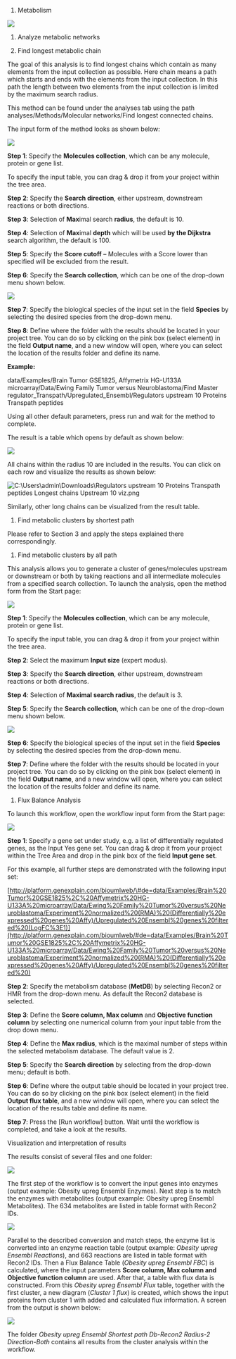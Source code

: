 1.  Metabolism

![](media/0fb63da1494f75eac021f7632690e129.png)

1.  Analyze metabolic networks

2.  Find longest metabolic chain

The goal of this analysis is to find longest chains which contain as many
elements from the input collection as possible. Here chain means a path which
starts and ends with the elements from the input collection. In this path the
length between two elements from the input collection is limited by the maximum
search radius. 

This method can be found under the analyses tab using the path
analyses/Methods/Molecular networks/Find longest connected chains.

The input form of the method looks as shown below:

![](media/6aac32763dcb85c70f7dba419b58a34c.png)

**Step 1**: Specify the **Molecules collection**, which can be any molecule,
protein or gene list.

To specify the input table, you can drag & drop it from your project within the
tree area.

**Step 2**: Specify the **Search direction**, either upstream, downstream
reactions or both directions.

**Step 3**: Selection of **Max**imal search **radius**, the default is 10.

**Step 4**: Selection of **Max**imal **depth** which will be used **by the
Dijkstra** search algorithm, the default is 100.

**Step 5**: Specify the **Score cutoff** – Molecules with a Score lower than
specified will be excluded from the result.

**Step 6**: Specify the **Search collection**, which can be one of the drop-down
menu shown below.

![](media/b350bec02cf321b9025188e61b5ca6f3.png)

**Step 7**: Specify the biological species of the input set in the field
**Species** by selecting the desired species from the drop-down menu.

**Step 8**: Define where the folder with the results should be located in your
project tree. You can do so by clicking on the pink box (select element) in the
field **Output name**, and a new window will open, where you can select the
location of the results folder and define its name.

**Example:**

data/Examples/Brain Tumor GSE1825, Affymetrix HG-U133A microarray/Data/Ewing
Family Tumor versus Neuroblastoma/Find Master
regulator_Transpath/Upregulated_Ensembl/Regulators upstream 10 Proteins
Transpath peptides

Using all other default parameters, press run and wait for the method to
complete.

The result is a table which opens by default as shown below:

![](media/d6ec5e65c439a272a912d51abf738531.png)

All chains within the radius 10 are included in the results. You can click on
each row and visualize the results as shown below:

![C:\\Users\\admin\\Downloads\\Regulators upstream 10 Proteins Transpath peptides Longest chains Upstream 10 viz.png](media/b464e0cd8cec1a75faa78ecec8bb5c98.png)

Similarly, other long chains can be visualized from the result table.

1.  Find metabolic clusters by shortest path

Please refer to Section 3 and apply the steps explained there correspondingly.

1.  Find metabolic clusters by all path

This analysis allows you to generate a cluster of genes/molecules upstream or
downstream or both by taking reactions and all intermediate molecules from a
specified search collection. To launch the analysis, open the method form from
the Start page:

![](media/8625f7ed75f09e0432ac57eace3d2712.png)

**Step 1**: Specify the **Molecules collection**, which can be any molecule,
protein or gene list.

To specify the input table, you can drag & drop it from your project within the
tree area.

**Step 2**: Select the maximum **Input size** (expert modus).

**Step 3**: Specify the **Search direction**, either upstream, downstream
reactions or both directions.

**Step 4**: Selection of **Maximal search radius**, the default is 3.

**Step 5**: Specify the **Search collection**, which can be one of the drop-down
menu shown below.

![](media/229d3e222a23fb1fb2bc03f14445bd2d.png)

**Step 6**: Specify the biological species of the input set in the field
**Species** by selecting the desired species from the drop-down menu.

**Step 7**: Define where the folder with the results should be located in your
project tree. You can do so by clicking on the pink box (select element) in the
field **Output name**, and a new window will open, where you can select the
location of the results folder and define its name.

1.  Flux Balance Analysis

To launch this workflow, open the workflow input form from the Start page:

![](media/7e8f6395e0261e272402801af1f2e310.png)

**Step 1**: Specify a gene set under study, e.g. a list of differentially
regulated genes, as the Input Yes gene set. You can drag & drop it from your
project within the Tree Area and drop in the pink box of the field **Input gene
set**.

For this example, all further steps are demonstrated with the following input
set:

[http://platform.genexplain.com/bioumlweb/\#de=data/Examples/Brain%20Tumor%20GSE1825%2C%20Affymetrix%20HG-U133A%20microarray/Data/Ewing%20Family%20Tumor%20versus%20Neuroblastoma/Experiment%20normalized%20(RMA)%20(Differentially%20expressed%20genes%20Affy)/Upregulated%20Ensembl%20genes%20filtered%20(LogFC%3E1)](http://platform.genexplain.com/bioumlweb/#de=data/Examples/Brain%20Tumor%20GSE1825%2C%20Affymetrix%20HG-U133A%20microarray/Data/Ewing%20Family%20Tumor%20versus%20Neuroblastoma/Experiment%20normalized%20(RMA)%20(Differentially%20expressed%20genes%20Affy)/Upregulated%20Ensembl%20genes%20filtered%20)

**Step 2**: Specify the metabolism database (**MetDB**) by selecting Recon2 or
HMR from the drop-down menu. As default the Recon2 database is selected.

**Step 3**: Define the **Score column, Max column** and **Objective function
column** by selecting one numerical column from your input table from the drop
down menu.

**Step 4**: Define the **Max radius**, which is the maximal number of steps
within the selected metabolism database. The default value is 2.

**Step 5**: Specify the **Search direction** by selecting from the drop-down
menu; default is both.

**Step 6**: Define where the output table should be located in your project
tree. You can do so by clicking on the pink box (select element) in the field
**Output flux table**, and a new window will open, where you can select the
location of the results table and define its name.

**Step 7**: Press the [Run workflow] button. Wait until the workflow is
completed, and take a look at the results.

Visualization and interpretation of results

The results consist of several files and one folder:

![](media/2da489c274a4e0c4ee426e107060eceb.png)

The first step of the workflow is to convert the input genes into enzymes
(output example: Obesity upreg Ensembl Enzymes). Next step is to match the
enzymes with metabolites (output example: Obesity upreg Ensembl Metabolites).
The 634 metabolites are listed in table format with Recon2 IDs.

![](media/eb6b5bff8abe44d71ac1a67491360abe.png)

Parallel to the described conversion and match steps, the enzyme list is
converted into an enzyme reaction table (output example: *Obesity upreg Ensembl
Reactions*), and 663 reactions are listed in table format with Recon2 IDs. Then
a Flux Balance Table (*Obesity upreg Ensembl FBC*) is calculated, where the
input parameters **Score column, Max column and Objective function column** are
used. After that, a table with flux data is constructed. From this *Obesity
upreg Ensembl Flux* table, together with the first cluster, a new diagram
(*Cluster 1 flux*) is created, which shows the input proteins from cluster 1
with added and calculated flux information. A screen from the output is shown
below:

![](media/a34e11854378ce6f1351ab559f3cb3e8.png)

The folder *Obesity upreg Ensembl Shortest path Db-Recon2 Radius-2
Direction-Both* contains all results from the cluster analysis within the
workflow.
